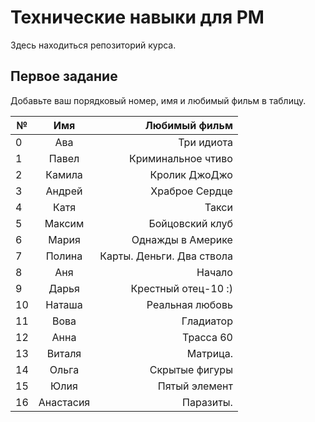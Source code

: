 # Технические навыки для PM
Здесь находиться репозиторий курса. 

## Первое задание
Добавьте ваш порядковый номер, имя и любимый фильм в таблицу.

| № | Имя       | Любимый фильм                          |
| - |:---------:| --------------------------------------:|
| 0 | Ава       | Три идиота                             |                         
| 1 | Павел     | Криминальное чтиво                     |                                 
| 2 | Камила    | Кролик ДжоДжо                          |
| 3 | Андрей    | Храброе Сердце                         |
| 4 | Катя      | Такси                                  | 
| 5 | Максим    | Бойцовский клуб                        |
| 6 | Мария     | Однажды в Америке                      |
| 7 | Полина    | Карты. Деньги. Два ствола              |
| 8 | Аня       | Начало                                 |
| 9 | Дарья     | Крестный отец-10 :)                    |
| 10| Наташа    | Реальная любовь                        |
| 11| Вова      | Гладиатор                              |
| 12| Анна      | Трасса 60                              |
| 13| Виталя    | Матрица.                               |
| 14| Ольга     | Скрытые фигуры                         |
| 15| Юлия      | Пятый элемент                          | 
| 16| Анастасия | Паразиты.                              |
